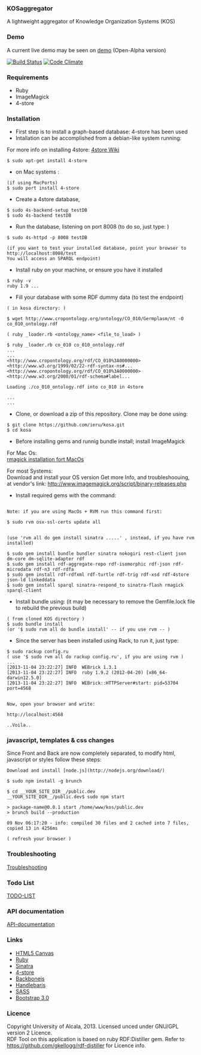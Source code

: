 ### KOSaggregator

A lightweight aggregator of Knowledge Organization Systems (KOS)

### Demo

A current live demo may be seen on [demo](http://kos.appgee.net) (Open-Alpha version)

[![Build Status](https://travis-ci.org/ieru/kosa.png?branch=master)](https://travis-ci.org/ieru/kosa) [![Code Climate](https://codeclimate.com/github/ieru/kosa.png)](https://codeclimate.com/github/ieru/kosa)

### Requirements

- Ruby 
- ImageMagick
- 4-store

### Installation


- First step is to install a graph-based database: 4-store has been used
- Intallation can be accomplished from a debian-like system running: 

For more info on installing 4store: [4store Wiki](http://4store.org/trac/wiki/Install)

```
$ sudo apt-get install 4-store
```

- on Mac systems : 


```
(if using MacPorts)  
$ sudo port install 4-store  

```

- Create a 4store database, 

```
$ sudo 4s-backend-setup testDB
$ sudo 4s-backend testDB
```

- Run the database, listening on port 8008 (to do so, just type: )

```
$ sudo 4s-httpd -p 8008 testDB  

(if you want to test your installed database, point your browser to http://localhost:8008/test 
You will access an SPARQL endpoint)
```

- Install ruby on your machine, or ensure you have it installed

```
$ ruby -v
ruby 1.9 ...

```

- Fill your database with some RDF dummy data (to test the endpoint)

```
( in kosa directory: )

$ wget http://www.cropontology.org/ontology/CO_010/Germplasm/nt -O co_010_ontology.rdf  

( ruby _loader.rb <ontology_name> <file_to_load> )  

$ ruby _loader.rb co_010 co_010_ontology.rdf
...
...
<http://www.cropontology.org/rdf/CO_010%3A0000000> <http://www.w3.org/1999/02/22-rdf-syntax-ns#...
<http://www.cropontology.org/rdf/CO_010%3A0000000> <http://www.w3.org/2000/01/rdf-schema#label...

Loading ./co_010_ontology.rdf into co_010 in 4store

...
...

```

- Clone, or download a zip of this repository. Clone may be done using:

```
$ git clone https://github.com/ieru/kosa.git
$ cd kosa
```

- Before installing gems and runnig bundle install; install ImageMagick

For Mac Os:  
[rmagick installation fort MacOs](http://blog.paulopoiati.com/2013/01/28/installing-rmagick-in-mac-os-x-mountain-lion-with-homebrew/)

For most Systems:  
Download and install your OS version 
Get more Info, and troubleshoouing, at vendor's link:
http://www.imagemagick.org/script/binary-releases.php

- Install required gems with the command:

```

Note: if you are using MacOs + RVM run this command first:

$ sudo rvm osx-ssl-certs update all


(use 'rvm all do gem install sinatra .....' , instead, if you have rvm installed)  

$ sudo gem install bundle bundler sinatra nokogiri rest-client json dm-core dm-sqlite-adapter rdf
$ sudo gem install rdf-aggregate-repo rdf-isomorphic rdf-json rdf-microdata rdf-n3 rdf-rdfa
$ sudo gem install rdf-rdfxml rdf-turtle rdf-trig rdf-xsd rdf-4store json-ld linkeddata
$ sudo gem install sparql sinatra-respond_to sinatra-flash rmagick sparql-client
```

- Install bundle using: (it may be necessary to remove the Gemfile.lock file to rebuild the previous build)

```
( from cloned KOS directory )
$ sudo bundle install
(or '$ sudo rvm all do bundle install' -- if you use rvm -- )
```

- Since the server has been installed using Rack, to run it, just type:

```
$ sudo rackup config.ru
( use '$ sudo rvm all do rackup config.ru', if you are using rvm )
...
[2013-11-04 23:22:27] INFO  WEBrick 1.3.1
[2013-11-04 23:22:27] INFO  ruby 1.9.2 (2012-04-20) [x86_64-darwin12.5.0]
[2013-11-04 23:22:27] INFO  WEBrick::HTTPServer#start: pid=53704 port=4568


Now, open your browser and write:

http://localhost:4568

..Voila..

```
### javascript, templates & css changes

Since Front and Back are now completely separated, to modify html, javascript or
styles follow these steps:
    
    
    Download and install [node.js](http://nodejs.org/download/)
    
    $ sudo npm install -g brunch
    
    $ cd __YOUR_SITE_DIR__/public.dev
    __YOUR_SITE_DIR__/public.dev$ sudo npm start
    
    > package-name@0.0.1 start /home/www/kos/public.dev
    > brunch build --production
    
    09 Nov 06:17:20 - info: compiled 30 files and 2 cached into 7 files, copied 13 in 4256ms
    
    ( refresh your browser )


### Troubleshooting

[Troubleshooting](https://github.com/ieru/kosa/wiki/Troubleshooting)

### Todo List

[TODO-LIST](https://github.com/ieru/kosa/wiki/TODO-LIST)

### API documentation

[API-documentation](https://github.com/ieru/kosa/wiki/RESTful-API-documentation)

### Links

- [HTML5 Canvas](http://www.w3.org/html/logo/)
- [Ruby](https://www.ruby-lang.org)
- [Sinatra](http://www.sinatrarb.com/)
- [4-store](http://4store.org/)
- [Backbonejs](http://backbonejs.org/)
- [Handlebarjs](http://handlebarsjs.com/)
- [SASS](http://sass-lang.com/)
- [Bootstrap 3.0](http://getbootstrap.com/)

### Licence

Copyright University of Alcala, 2013. Licensed unced under GNU/GPL version 2 Licence.  
RDF Tool on this application is based on ruby RDF:Distiller gem. Refer to https://github.com/gkellogg/rdf-distiller for Licence info.


